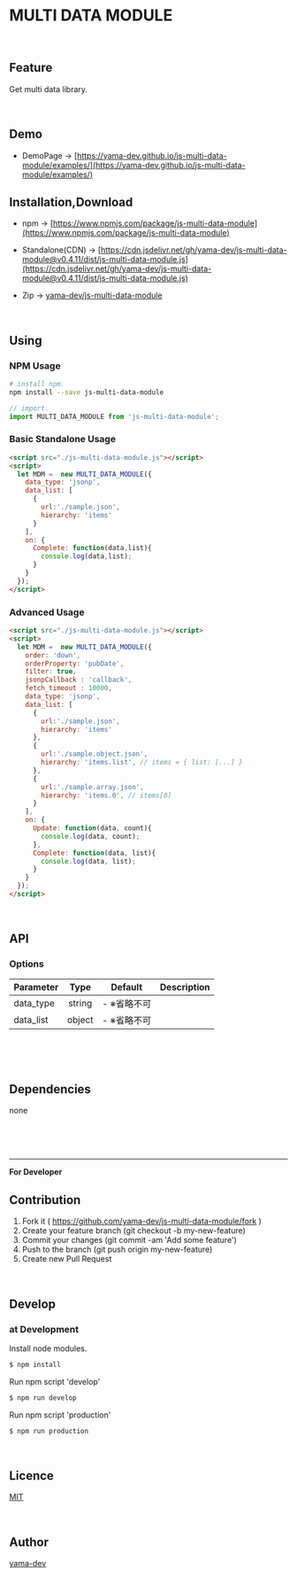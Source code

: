 # MULTI DATA MODULE

<br>

## Feature

Get multi data library.

<br>

## Demo

- DemoPage -> [https://yama-dev.github.io/js-multi-data-module/examples/](https://yama-dev.github.io/js-multi-data-module/examples/)

## Installation,Download

- npm -> [https://www.npmjs.com/package/js-multi-data-module](https://www.npmjs.com/package/js-multi-data-module)

- Standalone(CDN) -> [https://cdn.jsdelivr.net/gh/yama-dev/js-multi-data-module@v0.4.11/dist/js-multi-data-module.js](https://cdn.jsdelivr.net/gh/yama-dev/js-multi-data-module@v0.4.11/dist/js-multi-data-module.js)

- Zip -> [yama-dev/js-multi-data-module](https://github.com/yama-dev/js-multi-data-module/releases/latest)

<br>

## Using

### NPM Usage

``` bash
# install npm.
npm install --save js-multi-data-module
```

``` javascript
// import.
import MULTI_DATA_MODULE from 'js-multi-data-module';
```

### Basic Standalone Usage

``` html
<script src="./js-multi-data-module.js"></script>
<script>
  let MDM =  new MULTI_DATA_MODULE({
    data_type: 'jsonp',
    data_list: [
      {
        url:'./sample.json',
        hierarchy: 'items'
      }
    ],
    on: {
      Complete: function(data,list){
        console.log(data,list);
      }
    }
  });
</script>
```

### Advanced Usage

``` html
<script src="./js-multi-data-module.js"></script>
<script>
  let MDM =  new MULTI_DATA_MODULE({
    order: 'down',
    orderProperty: 'pubDate',
    filter: true,
    jsonpCallback : 'callback',
    fetch_timeout : 10000,
    data_type: 'jsonp',
    data_list: [
      {
        url:'./sample.json',
        hierarchy: 'items'
      },
      {
        url:'./sample.object.json',
        hierarchy: 'items.list', // items = { list: [...] }
      },
      {
        url:'./sample.array.json',
        hierarchy: 'items.0', // items[0]
      }
    ],
    on: {
      Update: function(data, count){
        console.log(data, count);
      },
      Complete: function(data, list){
        console.log(data, list);
      }
    }
  });
</script>
```

<br>

## API

### Options

| Parameter | Type   | Default      | Description |
| :---      | :---:  | :---:        | :---        |
| data_type | string | - ※省略不可 |             |
| data_list | object | - ※省略不可 |             |

<br><br><br>

## Dependencies

none

<br><br><br>

___

**For Developer**

## Contribution

1. Fork it ( https://github.com/yama-dev/js-multi-data-module/fork )
2. Create your feature branch (git checkout -b my-new-feature)
3. Commit your changes (git commit -am 'Add some feature')
4. Push to the branch (git push origin my-new-feature)
5. Create new Pull Request

<br>

## Develop

### at Development

Install node modules.

``` bash
$ npm install
```

Run npm script 'develop'

``` bash
$ npm run develop
```

Run npm script 'production'

``` bash
$ npm run production
```

<br>

## Licence

[MIT](https://github.com/yama-dev/js-multi-data-module/blob/master/LICENSE)

<br>

## Author

[yama-dev](https://github.com/yama-dev)

